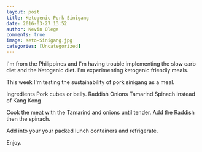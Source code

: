 ```yaml
---
layout: post
title: Ketogenic Pork Sinigang
date: 2016-03-27 13:52
author: Kevin Olega
comments: true
image: Keto-Sinigang.jpg
categories: [Uncategorized]
---
```

I'm from the Philippines and I'm having trouble implementing the slow carb diet and the Ketogenic diet. I'm experimenting ketogenic friendly meals.

This week I'm testing the sustainability of pork sinigang as a meal.

Ingredients 
Pork cubes or belly. 
Raddish 
Onions 
Tamarind 
Spinach instead of Kang Kong

Cook the meat with the Tamarind and onions until tender. Add the Raddish then the spinach.

Add into your your packed lunch containers and refrigerate.

Enjoy.
